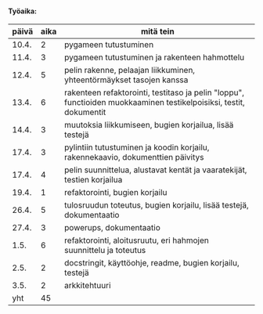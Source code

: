 #### Työaika:

 päivä | aika | mitä tein 
-------|------|-----------
 10.4. | 2 | pygameen tutustuminen 
 11.4. | 3 | pygameen tutustuminen ja rakenteen hahmottelu 
 12.4. | 5 | pelin rakenne, pelaajan liikkuminen, yhteentörmäykset tasojen kanssa 
 13.4. | 6 | rakenteen refaktorointi, testitaso ja pelin "loppu", functioiden muokkaaminen testikelpoisiksi, testit, dokumentit 
 14.4. | 3 | muutoksia liikkumiseen, bugien korjailua, lisää testejä 
 17.4. | 3 | pylintiin tutustuminen ja koodin korjailu, rakennekaavio, dokumenttien päivitys 
 17.4. | 4 | pelin suunnittelua, alustavat kentät ja vaaratekijät, testien korjailua 
 19.4. | 1 | refaktorointi, bugien korjailu 
 26.4. | 5 | tulosruudun toteutus, bugien korjailu, lisää testejä, dokumentaatio 
 27.4. | 3 | powerups, dokumentaatio
 1.5. | 6 | refaktorointi, aloitusruutu, eri hahmojen suunnittelu ja toteutus
 2.5. | 2 | docstringit, käyttöohje, readme, bugien korjailu, testejä
 3.5. | 2 | arkkitehtuuri
 yht | 45 |

